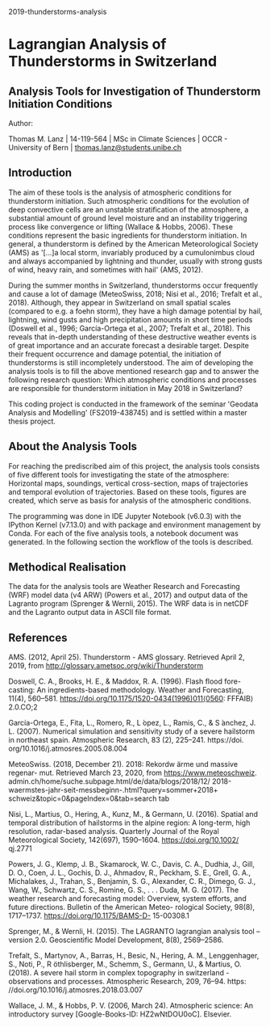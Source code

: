 2019-thunderstorms-analysis

# Lagrangian Analysis of Thunderstorms in Switzerland
## Analysis Tools for Investigation of Thunderstorm Initiation Conditions

Author:

Thomas M. Lanz | 14-119-564 | MSc in Climate Sciences | OCCR - University of Bern | thomas.lanz@students.unibe.ch

## Introduction
The aim of these tools is the analysis of atmospheric conditions for thunderstorm initiation. Such atmospheric conditions for the evolution of deep convective cells are an unstable stratification of the atmosphere, a substantial amount of ground level moisture and an instability triggering process like convergence or lifting (Wallace & Hobbs, 2006). These conditions represent the basic ingredients for thunderstorm initiation. In general, a thunderstorm is defined by the American Meteorological Society (AMS) as '[...]a local storm, invariably produced by a cumulonimbus cloud and always accompanied by lightning and thunder, usually with strong gusts of wind, heavy rain, and sometimes with hail' (AMS, 2012).

During the summer months in Switzerland, thunderstorms occur frequently and cause a lot of damage (MeteoSwiss, 2018; Nisi et al., 2016; Trefalt et al., 2018). Although, they appear in Switzerland on small spatial scales (compared to e.g. a foehn storm), they have a high damage potential by hail, lightning, wind gusts and high precipitation amounts in short time periods (Doswell et al., 1996; García-Ortega et al., 2007; Trefalt et al., 2018). This reveals that in-depth understanding of these destructive weather events is of great importance and an accurate forecast a desirable target. Despite their frequent occurrence and damage potential, the initiation of thunderstorms is still incompletely understood. The aim of developing the analysis tools is to fill the above mentioned research gap and to answer the following research question: 
Which atmospheric conditions and processes are responsible for thunderstorm initiation in May 2018 in Switzerland?

This coding project is conducted in the framework of the seminar 'Geodata Analysis and Modelling' (FS2019-438745) and is settled within a master thesis project.

## About the Analysis Tools
For reaching the prediscribed aim of this project, the analysis tools consists of five different tools for investigating the state of the atmosphere: Horizontal maps, soundings, vertical cross-section, maps of trajectories and temporal evolution of trajectories. Based on these tools, figures are created, which serve as basis for analysis of the atmospheric conditions.

The programming was done in IDE Jupyter Notebook (v6.0.3) with the IPython Kernel (v7.13.0) and with package and environment management by Conda. For each of the five analysis tools, a notebook document was generated. In the following section the workflow of the tools is described.

## Methodical Realisation
The data for the analysis tools are Weather Research and Forecasting (WRF) model data (v4 ARW) (Powers et al., 2017) and output data of the Lagranto program (Sprenger & Wernli, 2015). The WRF data is in netCDF and the Lagranto output data in ASCII file format. 




## References
AMS. (2012, April 25). Thunderstorm - AMS glossary. Retrieved April 2, 2019, from http://glossary.ametsoc.org/wiki/Thunderstorm

Doswell, C. A., Brooks, H. E., & Maddox, R. A. (1996). Flash flood fore- casting: An ingredients-based methodology. Weather and Forecasting, 11(4), 560–581. https://doi.org/10.1175/1520-0434(1996)011⟨0560: FFFAIB⟩2.0.CO;2

García-Ortega, E., Fita, L., Romero, R., L ́opez, L., Ramis, C., & S ́anchez, J. L. (2007). Numerical simulation and sensitivity study of a severe hailstorm in northeast spain. Atmospheric Research, 83 (2), 225–241. https://doi. org/10.1016/j.atmosres.2005.08.004

MeteoSwiss. (2018, December 21). 2018: Rekordw ̈arme und massive regenar- mut. Retrieved March 23, 2020, from https://www.meteoschweiz. admin.ch/home/suche.subpage.html/de/data/blogs/2018/12/ 2018-waermstes-jahr-seit-messbeginn-.html?query=sommer+2018+ schweiz&topic=0&pageIndex=0&tab=search tab

Nisi, L., Martius, O., Hering, A., Kunz, M., & Germann, U. (2016). Spatial and temporal distribution of hailstorms in the alpine region: A long-term, high resolution, radar-based analysis. Quarterly Journal of the Royal Meteorological Society, 142(697), 1590–1604. https://doi.org/10.1002/ qj.2771

Powers, J. G., Klemp, J. B., Skamarock, W. C., Davis, C. A., Dudhia, J., Gill, D. O., Coen, J. L., Gochis, D. J., Ahmadov, R., Peckham, S. E., Grell, G. A., Michalakes, J., Trahan, S., Benjamin, S. G., Alexander, C. R., Dimego, G. J., Wang, W., Schwartz, C. S., Romine, G. S., . . . Duda, M. G. (2017). The weather research and forecasting model: Overview, system efforts, and future directions. Bulletin of the American Meteo- rological Society, 98(8), 1717–1737. https://doi.org/10.1175/BAMS-D- 15-00308.1

Sprenger, M., & Wernli, H. (2015). The LAGRANTO lagrangian analysis tool – version 2.0. Geoscientific Model Development, 8(8), 2569–2586.

Trefalt, S., Martynov, A., Barras, H., Besic, N., Hering, A. M., Lenggenhager, S., Noti, P., R ̈othlisberger, M., Schemm, S., Germann, U., & Martius, O. (2018). A severe hail storm in complex topography in switzerland - observations and processes. Atmospheric Research, 209, 76–94. https: //doi.org/10.1016/j.atmosres.2018.03.007

Wallace, J. M., & Hobbs, P. V. (2006, March 24). Atmospheric science: An introductory survey [Google-Books-ID: HZ2wNtDOU0oC]. Elsevier.
